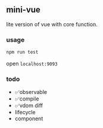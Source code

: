 ## mini-vue

lite version of vue with core function.

### usage

```bash
npm run test
```

open `localhost:9093`

### todo

- ✅observable
- ✅compile
- ✅vdom diff
- lifecycle
- component
